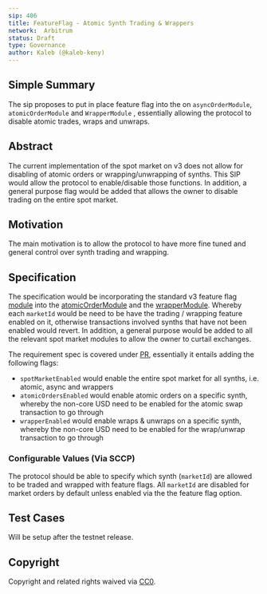 ```yaml
---
sip: 406
title: FeatureFlag - Atomic Synth Trading & Wrappers
network:  Arbitrum
status: Draft
type: Governance
author: Kaleb (@kaleb-keny)
---
```


## Simple Summary

The sip proposes to put in place feature flag into the  on `asyncOrderModule`, `atomicOrderModule` and `WrapperModule` , essentially allowing the protocol to disable atomic trades, wraps and unwraps.

## Abstract

<!--A short (~200 word) description of the proposed change, the abstract should clearly describe the proposed change. This is what *will* be done if the SIP is implemented, not *why* it should be done or *how* it will be done. If the SIP proposes deploying a new contract, write, "we propose to deploy a new contract that will do x".-->

The current implementation of the spot market on v3 does not allow for disabling of atomic orders or wrapping/unwrapping of synths. This SIP would allow the protocol to enable/disable those functions. In addition, a general purpose flag would be added that allows the owner to disable trading on the entire spot market.

## Motivation

The main motivation is to allow the protocol to have more fine tuned and general control over synth trading and wrapping.

## Specification

The specification would be incorporating the standard v3 feature flag [module](https://github.com/Synthetixio/synthetix-v3/blob/d8240a31967b518d95237ee939ba7222e6618454/utils/core-modules/contracts/modules/FeatureFlagModule.sol)  into the [atomicOrderModule](https://github.com/Synthetixio/synthetix-v3/blob/d8240a31967b518d95237ee939ba7222e6618454/markets/spot-market/contracts/modules/AtomicOrderModule.sol) and the [wrapperModule](https://github.com/Synthetixio/synthetix-v3/blob/d8240a31967b518d95237ee939ba7222e6618454/markets/spot-market/contracts/modules/WrapperModule.sol). Whereby each `marketId` would be need to be have the trading / wrapping feature enabled on it, otherwise transactions involved synths that have not been enabled would revert. In addition, a general purpose would be added to all the relevant spot market modules to allow the owner to curtail exchanges.

The requirement spec is covered under [PR](https://github.com/Synthetixio/synthetix-v3/pull/2339), essentially it entails adding the following flags:
- `spotMarketEnabled` would enable the entire spot market for all synths, i.e. atomic, async and wrappers
- `atomicOrdersEnabled` would enable atomic orders on a specific synth, whereby the non-core USD need to be enabled for the atomic swap transaction to go through
- `wrapperEnabled` would enable wraps & unwraps on a specific synth, whereby the non-core USD need to be enabled for the wrap/unwrap transaction to go through

### Configurable Values (Via SCCP)

The protocol should be able to specify which synth (`marketId`) are allowed to be traded and wrapped with feature flags. All `marketId` are disabled for market orders by default unless enabled via the the feature flag option.

## Test Cases

Will be setup after the testnet release.


## Copyright

Copyright and related rights waived via [CC0](https://creativecommons.org/publicdomain/zero/1.0/).
